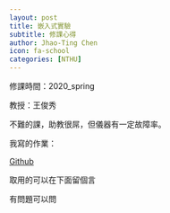 ```yaml
---
layout: post
title: 嵌入式實驗
subtitle: 修課心得
author: Jhao-Ting Chen
icon: fa-school
categories: [NTHU]
---
```


修課時間：2020_spring

教授：王俊秀

不難的課，助教很屌，但儀器有一定故障率。

我寫的作業：

[Github](https://github.com/jack34672/ee2405)

取用的可以在下面留個言

有問題可以問

<br>
